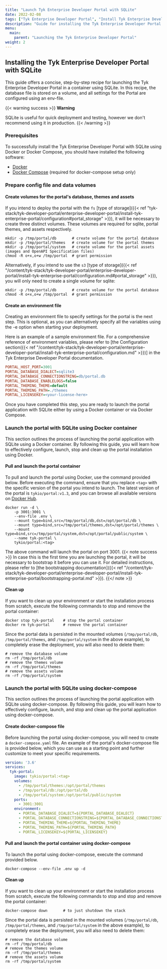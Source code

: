 ```yaml
---
title: "Launch Tyk Enterprise Developer Portal with SQLite"
date: 2022-02-08
tags: ["Tyk Enterprise Developer Portal", "Install Tyk Enterprise Developer Portal with SQLite"]
description: "Guide for installing the Tyk Enterprise Developer Portal with SQLite"
menu:
  main:
    parent: "Launching the Tyk Enterprise Developer Portal"
weight: 2
---
```


## Installing the Tyk Enterprise Developer Portal with SQLite
This guide offers a concise, step-by-step recipe for launching the Tyk Enterprise Developer Portal in a container using SQLite.
In this recipe, the database file is stored on a volume, and all settings for the Portal are configured using an env-file.

{{< warning success >}}
**Warning**

SQLite is useful for quick deployment and testing, however we don't recommend using it in production.
{{< /warning >}}

### Prerequisites
To successfully install the Tyk Enterprise Developer Portal with SQLite using Docker or Docker Compose, you should have installed the following software:
- [Docker](https://docs.docker.com/get-docker/)
- [Docker Compose](https://docs.docker.com/compose/install/) (required for docker-compose setup only)

### Prepare config file and data volumes
#### Create volumes for the portal's database, themes and assets
If you intend to deploy the portal with the `fs` [type of storage]({{< ref "tyk-stack/tyk-developer-portal/enterprise-developer-portal/install-tyk-enterprise-portal/configuration#portal_storage" >}}), it will be necessary to create three distinct volumes.
These volumes are required for sqlite, portal themes, and assets respectively.
```shell
mkdir -p /tmp/portal/db       # create volume for the portal database
mkdir -p /tmp/portal/themes   # create volume for the portal themes
mkdir -p /tmp/portal/system   # create volume for the portal assets (images and OpenAPI Specification files)
chmod -R o+x,o+w /tmp/portal  # grant permission
```

Alternatively, if you intend to use the `s3` [type of storage]({{< ref "/content/tyk-stack/tyk-developer-portal/enterprise-developer-portal/install-tyk-enterprise-portal/configuration.md#portal_storage" >}}), you will only need to create a single volume for sqlite:
```shell
mkdir -p /tmp/portal/db       # create volume for the portal database
chmod -R o+x,o+w /tmp/portal  # grant permission
```

#### Create an environment file
Creating an environment file to specify settings for the portal is the next step.
This is optional, as you can alternatively specify all the variables using the -e option when starting your deployment.

Here is an example of a sample environment file. For a comprehensive reference of environment variables,
please refer to [the Configuration section({{< ref "/content/tyk-stack/tyk-developer-portal/enterprise-developer-portal/install-tyk-enterprise-portal/configuration.md" >}})] in the Tyk Enterprise Developer Portal documentation.
```ini
PORTAL_HOST_PORT=3001
PORTAL_DATABASE_DIALECT=sqlite3
PORTAL_DATABASE_CONNECTIONSTRING=db/portal.db
PORTAL_DATABASE_ENABLELOGS=false
PORTAL_THEMING_THEME=default
PORTAL_THEMING_PATH=./themes
PORTAL_LICENSEKEY=<your-license-here>
```

Once you have completed this step, you are ready to launch the portal application with SQLite either by using a Docker container or via Docker Compose.

### Launch the portal with SQLite using Docker container
This section outlines the process of launching the portal application with SQLite using a Docker container.
By following this guide, you will learn how to effectively configure, launch, stop and clean up the portal installation using Docker.
#### Pull and launch the portal container
To pull and launch the portal using Docker, use the command provided below. Before executing the command, ensure that you replace `<tag>` with the specific version of the portal you intend to launch.
The latest version of the portal is `tykio/portal:v1.3`, and you can browse all available versions on [Docker Hub](https://hub.docker.com/r/tykio/portal/tags).
```shell
docker run -d \
    -p 3001:3001 \
    --env-file .env \
    --mount type=bind,src=/tmp/portal/db,dst=/opt/portal/db \
    --mount type=bind,src=/tmp/portal/themes,dst=/opt/portal/themes \
    --mount type=bind,src=/tmp/portal/system,dst=/opt/portal/public/system \
    --name tyk-portal \
    tykio/portal:<tag>
```

The above command will launch the portal on port 3001.
{{< note success >}}
In case this is the first time you are launching the portal, it will be necessary to bootstrap it before you can use it. For detailed instructions,
please refer to [the bootstrapping documentation]({{< ref "/content/tyk-stack/tyk-developer-portal/enterprise-developer-portal/install-tyk-enterprise-portal/bootstrapping-portal.md" >}}).
{{</ note >}}

#### Clean up
If you want to clean up your environment or start the installation process from scratch, execute the following commands to stop and remove the portal container:
```shell
docker stop tyk-portal    # stop the portal container
docker rm tyk-portal      # remove the portal container
```

Since the portal data is persisted in the mounted volumes (`/tmp/portal/db`, `/tmp/portal/themes`, and `/tmp/portal/system` in the above example), to completely erase the deployment, you will also need to delete them:
```shell
# remove the database volume
rm -rf /tmp/portal/db
# remove the themes volume
rm -rf /tmp/portal/themes
# remove the assets volume
rm -rf /tmp/portal/system
```

### Launch the portal with SQLite using docker-compose
This section outlines the process of launching the portal application with SQLite using docker-compose.
By following this guide, you will learn how to effectively configure, launch, and stop and clean up the portal application using docker-compose.
#### Create docker-compose file
Before launching the portal using docker-compose, you will need to create a `docker-compose.yaml` file.
An example of the portal's docker-compose file is provided below, which you can use as a starting point and further customize to meet your specific requirements.
```yaml
version: '3.6'
services:
  tyk-portal:
    image: tykio/portal:<tag>
    volumes:
      - /tmp/portal/themes:/opt/portal/themes
      - /tmp/portal/db:/opt/portal/db
      - /tmp/portal/system:/opt/portal/public/system
    ports:
      - 3001:3001
    environment:
      - PORTAL_DATABASE_DIALECT=${PORTAL_DATABASE_DIALECT}
      - PORTAL_DATABASE_CONNECTIONSTRING=${PORTAL_DATABASE_CONNECTIONSTRING}
      - PORTAL_THEMING_THEME=${PORTAL_THEMING_THEME}
      - PORTAL_THEMING_PATH=${PORTAL_THEMING_PATH}
      - PORTAL_LICENSEKEY=${PORTAL_LICENSEKEY}
```

#### Pull and launch the portal container using docker-compose
To launch the portal using docker-compose, execute the command provided below.
```shell
docker-compose --env-file .env up -d
```

#### Clean up
If you want to clean up your environment or start the installation process from scratch, execute the following commands to stop and stop and remove the portal container:
```shell
docker-compose down       # to just shutdown the stack
```

Since the portal data is persisted in the mounted volumes (`/tmp/portal/db`, `/tmp/portal/themes`, and `/tmp/portal/system` in the above example), to completely erase the deployment, you will also need to delete them:
```shell
# remove the database volume
rm -rf /tmp/portal/db
# remove the themes volume
rm -rf /tmp/portal/themes
# remove the assets volume
rm -rf /tmp/portal/system
```